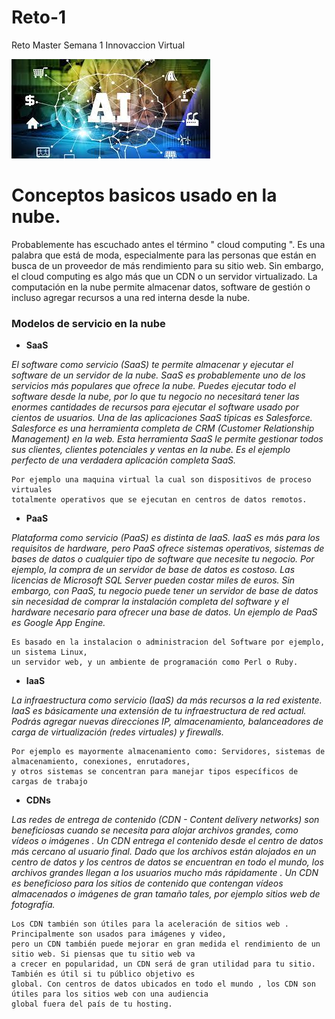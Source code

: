# Reto-1
Reto Master Semana 1 Innovaccion Virtual

![pexels-christina-morillo-1181354](https://github.com/69-angel/Reto-1/blob/main/iua.jpg?raw=true)


#	Conceptos basicos usado en la nube.
Probablemente has escuchado antes el término " cloud computing ". Es una palabra que está de moda, especialmente para las personas que están en busca de un proveedor 
de más rendimiento para su sitio web. Sin embargo, el cloud computing es algo más que un CDN o un servidor virtualizado. La computación en la nube permite almacenar datos, 
software de gestión o incluso agregar recursos a una red interna desde la nube.

### Modelos de servicio en la nube

* **SaaS**

_El software como servicio (SaaS) te permite almacenar y ejecutar el software de un servidor de la nube. SaaS es probablemente uno de los servicios más populares que ofrece la nube. Puedes ejecutar todo el software desde la nube, por lo que tu negocio no necesitará tener las enormes cantidades de recursos para ejecutar el software usado por cientos de usuarios. Una de las aplicaciones SaaS típicas es Salesforce. Salesforce es una herramienta completa de CRM (Customer Relationship Management) en la web. Esta herramienta SaaS le permite gestionar todos sus clientes, clientes potenciales y ventas en la nube. Es el ejemplo perfecto de una verdadera aplicación completa SaaS._
```
Por ejemplo una maquina virtual la cual son dispositivos de proceso virtuales 
totalmente operativos que se ejecutan en centros de datos remotos.
```

* **PaaS**

_Plataforma como servicio (PaaS) es distinta de IaaS. IaaS es más para los requisitos de hardware, pero PaaS ofrece sistemas operativos, sistemas de bases de datos o cualquier tipo de software que necesite tu negocio. Por ejemplo, la compra de un servidor de base de datos es costoso. Las licencias de Microsoft SQL Server pueden costar miles de euros. Sin embargo, con PaaS, tu negocio puede tener un servidor de base de datos sin necesidad de comprar la instalación completa del software y el hardware necesario para ofrecer una base de datos. Un ejemplo de PaaS es Google App Engine._

```
Es basado en la instalacion o administracion del Software por ejemplo, un sistema Linux, 
un servidor web, y un ambiente de programación como Perl o Ruby.
```

* **IaaS**

_La infraestructura como servicio (IaaS) da más recursos a la red existente. IaaS es básicamente una extensión de tu infraestructura de red actual. Podrás agregar nuevas direcciones IP, almacenamiento, balanceadores de carga de virtualización (redes virtuales) y firewalls._

```
Por ejemplo es mayormente almacenamiento como: Servidores, sistemas de almacenamiento, conexiones, enrutadores, 
y otros sistemas se concentran para manejar tipos específicos de cargas de trabajo
```

* **CDNs**

_Las redes de entrega de contenido (CDN - Content delivery networks) son beneficiosas cuando se necesita para alojar archivos grandes, como vídeos o imágenes . Un CDN entrega el contenido desde el centro de datos más cercano al usuario final. Dado que los archivos están alojados en un centro de datos y los centros de datos se encuentran en todo el mundo, los archivos grandes llegan a los usuarios mucho más rápidamente . Un CDN es beneficioso para los sitios de contenido que contengan vídeos almacenados o imágenes de gran tamaño tales, por ejemplo sitios web de fotografía._

```
Los CDN también son útiles para la aceleración de sitios web . Principalmente son usados para imágenes y video,
pero un CDN también puede mejorar en gran medida el rendimiento de un sitio web. Si piensas que tu sitio web va
a crecer en popularidad, un CDN será de gran utilidad para tu sitio. También es útil si tu público objetivo es
global. Con centros de datos ubicados en todo el mundo , los CDN son útiles para los sitios web con una audiencia
global fuera del país de tu hosting.
```
